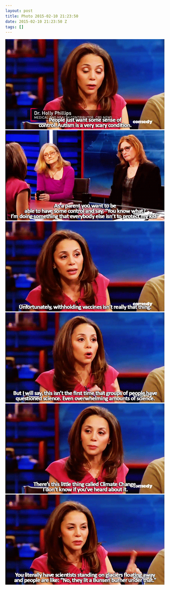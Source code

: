 ```yaml
---
layout: post
title: Photo 2015-02-10 21:23:50
date: 2015-02-10 21:23:50 Z
tags: []
---
```

![](/media/2015/02/110660543449_0.gif)
![](/media/2015/02/110660543449_1.gif)
![](/media/2015/02/110660543449_2.gif)
![](/media/2015/02/110660543449_3.gif)
![](/media/2015/02/110660543449_4.gif)
![](/media/2015/02/110660543449_5.gif)

